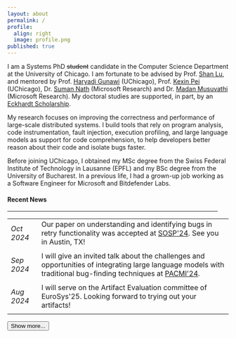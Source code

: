 ```yaml
---
layout: about
permalink: /
profile:
  align: right
  image: profile.png
published: true
---
```


<!--
<hr class="news-style" style="width: 95%; ">
-->

I am a Systems PhD ~~student~~ candidate in the Computer Science Department at the University of Chicago. 
I am fortunate to be advised by Prof. <a href="https://people.cs.uchicago.edu/~shanlu/" target="_blank">Shan Lu</a>, and mentored by Prof. <a href="https://people.cs.uchicago.edu/~haryadi/" target="_blank">Haryadi Gunawi</a> (UChicago), Prof. <a href="https://cs.uchicago.edu/people/kexin-pei/" target="_blank">Kexin Pei</a> (UChicago), Dr. <a href="https://www.microsoft.com/en-us/research/people/sumann/" target="_blank">Suman Nath</a> (Microsoft Research) and Dr. <a href="https://www.microsoft.com/en-us/research/people/madanm/" target="_blank">Madan Musuvathi</a> (Microsoft Research). 
My doctoral studies are supported, in part, by an [Eckhardt Scholarship](https://physicalsciences.uchicago.edu/academics/financial-aid/eckhardt-scholars/).

My research focuses on improving the correctness and performance of large-scale distributed systems.
I build tools that rely on program analysis, code instrumentation, fault injection, execution profiling, and large language models as support for code comprehension, to help developers better reason about their code and isolate bugs faster.

Before joining UChicago, I obtained my MSc degree from the Swiss Federal Institute of Technology in Lausanne (EPFL) and my BSc degree from the University of Bucharest.
In a previous life, I had a grown-up job working as a Software Engineer for Microsoft and Bitdefender Labs.

<h4 class="news-style">Recent News</h4>
<hr class="news-style" style="width: 95%; ">


<table id="newsTable" style="border-collapse: collapse;">
  <tr>
    <td style="padding-bottom: 10px; text-align: left;"><i>Oct<br>2024</i></td>
    <td style="padding-bottom: 10px; padding-left: 20px; text-align: left;">Our paper on understanding and identifying bugs in retry functionality was accepted at <a href="https://sigops.org/s/conferences/sosp/2024/" tafget="_blank">SOSP'24</a>. See you in Austin, TX!</td>
  </tr>
  <tr>
    <td style="padding-bottom: 10px; text-align: left;"><i>Sep<br>2024</i></td>
    <td style="padding-bottom: 10px; padding-left: 20px; text-align: left;">I will give an invited talk about the challenges and opportunities of integrating large language models with traditional bug-finding techniques at <a href="https://sites.google.com/view/pacmi/home" tafget="_blank">PACMI'24</a>.</td>
  </tr>
  <tr>
    <td style="padding-bottom: 10px; text-align: left;"><i>Aug<br>2024</i></td>
    <td style="padding-bottom: 10px; padding-left: 20px; text-align: left;">I will serve on the Artifact Evaluation committee of EuroSys'25. Looking forward to trying out your artifacts!</td>
  </tr>
  <tr>
    <td style="padding-bottom: 10px; text-align: left;"><i>June<br>2024</i></td>
    <td style="padding-bottom: 10px; padding-left: 20px; text-align: left;">I will co-organize a Birds-of-a-Feather (BoF) session on facilitating systems reproducibility with the <a href="https://chameleoncloud.org/blog/2023/03/20/the-practical-reproducibility-opportunity/" target="_blank">Chameleon testbed</a> at <a href="https://www.usenix.org/conference/osdi24/" tafget="_blank">OSDI'24</a>. See you in Santa Clara, CA!</td>
  </tr>
  <tr>
    <td style="padding-bottom: 10px; text-align: left;"><i>April<br>2024</i></td>
    <td style="padding-bottom: 10px; padding-left: 20px; text-align: left;">I will give a talk about using artifact reproducibility as a classroom tool as part of the "Practical Strategies for Teaching Reproducibility" tutorial at <a href="https://acm-rep.github.io/2024/" tafget="_blank">ACM REP'24</a>.</td>
  </tr>
  <tr>
    <td style="padding-bottom: 10px; text-align: left;"><i>July<br>2023</i></td>
    <td style="padding-bottom: 10px; padding-left: 20px; text-align: left;">I will serve on the Artifact Evaluation committee of this year's SOSP. Looking forward to seeing your artifacts!</td>
  </tr>
  <tr>
    <td style="padding-bottom: 10px; text-align: left;"><i>April<br>2023</i></td>
    <td style="padding-bottom: 10px; padding-left: 20px; text-align: left;">This summer, I will join the Core ML Engineering team at Google as a Research Intern mentored by Gloria Shen and Dr. Ilya Kavalerov.</td>
  </tr>
  <tr>
    <td style="padding-bottom: 10px; text-align: left;"><i>March<br>2023</i></td>
    <td style="padding-bottom: 10px; padding-left: 20px; text-align: left;">I will serve on the Artifact Evaluation committee of MLSys'23. Please consider submitting your artifacts.</td>
  </tr>
  <tr>
    <td style="padding-bottom: 10px; text-align: left;"><i>August<br>2022</i></td>
    <td style="padding-bottom: 10px; padding-left: 20px; text-align: left;">Our paper on exposing memory order violations using delay injection was accepted at <a href="https://2023.eurosys.org/" tafget="_blank">EuroSys'23</a>. See you in Rome!</td>
  </tr>
  <tr>
    <td style="padding-bottom: 10px; text-align: left;"><i>March<br>2022</i></td>
    <td style="padding-bottom: 10px; padding-left: 20px; text-align: left;">This summer, I will join the Profiling group at Meta as a Research Intern mentored by Nathan Slingerland.</td>
  </tr>
  <tr>
    <td style="padding-bottom: 10px; text-align: left;"><i>February<br>2022</i></td>
    <td style="padding-bottom: 10px; padding-left: 20px; text-align: left;">I will serve on the Artifact Evaluation committees of ASPLOS'22, EuroSys'22 and OSDI'22. Please consider submitting your code.</td>
  </tr>
  <tr>
    <td style="padding-bottom: 10px; text-align: left;"><i>August<br>2021</i></td>
    <td style="padding-bottom: 10px; padding-left: 20px;  text-align: left;">I will serve on the Artifact Evaluation Committee of SOSP'21. Please consider registring your artifacts.</td>
  </tr>
  <tr>
    <td style="padding-bottom: 10px; text-align: left;"><i>January<br>2021</i></td>
    <td style="padding-bottom: 10px; padding-left: 20px;  text-align: left;">This winter, I will join Microsoft Research as a PhD Collaborator, mentored by Dr. Suman Nath and Dr. Madan Musuvathi. </td>
  </tr>
</table>


<script>
  function showMore() {
    var table = document.getElementById("newsTable");
    var rows = table.getElementsByTagName("tr");

    // Show the next n-3 rows
    for (var i = 3; i < rows.length; i++) {
      rows[i].style.display = "table-row";
    }

    // Hide the "Show more" button
    document.getElementById("showMoreBtn").style.display = "none";

    // Show the "Show less" button
    document.getElementById("showLessBtn").style.display = "inline-block";
  }

  function showLess() {
    var table = document.getElementById("newsTable");
    var rows = table.getElementsByTagName("tr");

    // Hide the last n-3 rows
    for (var i = 3; i < rows.length; i++) {
      rows[i].style.display = "none";
    }

    // Show the "Show more" button
    document.getElementById("showMoreBtn").style.display = "inline-block";

    // Hide the "Show less" button
    document.getElementById("showLessBtn").style.display = "none";
  }
</script>

<button id="showMoreBtn" onclick="showMore()">Show more...</button>
<button id="showLessBtn" onclick="showLess()" style="display: none;">Show less...</button>

<style>
  /* Hide rows 4 and beyond by default */
  #newsTable tr:nth-child(n+4) {
    display: none;
  }
</style>
